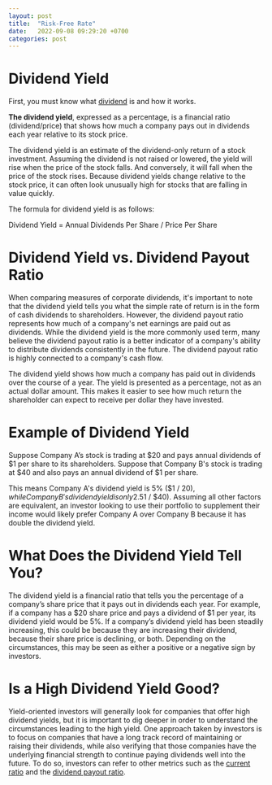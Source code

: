 ```yaml
---
layout: post
title:  "Risk-Free Rate"
date:   2022-09-08 09:29:20 +0700
categories: post
---
```


# Dividend Yield  

First, you must know what [dividend](https://www.investopedia.com/terms/d/dividend.asp) is and how it works.

**The dividend yield**, expressed as a percentage, is a financial ratio (dividend/price) 
that shows how much a company pays out in dividends each year relative to its stock price.

The dividend yield is an estimate of the dividend-only return of a stock investment. Assuming the dividend is not raised or lowered, the yield will rise when the price of the stock falls. And conversely, it will fall when the price of the stock rises. Because dividend yields change relative to the stock price, it can often look unusually high for stocks that are falling in value quickly.

The formula for dividend yield is as follows:


Dividend Yield = Annual Dividends Per Share / Price Per Share

# Dividend Yield vs. Dividend Payout Ratio

When comparing measures of corporate dividends, it's important to note that the dividend yield tells you what the simple rate of return is in the form of cash dividends to shareholders. However, the dividend payout ratio represents how much of a company's net earnings are paid out as dividends. While the dividend yield is the more commonly used term, many believe the dividend payout ratio is a better indicator of a company's ability to distribute dividends consistently in the future. The dividend payout ratio is highly connected to a company's cash flow.

The dividend yield shows how much a company has paid out in dividends over the course of a year. The yield is presented as a percentage, not as an actual dollar amount. This makes it easier to see how much return the shareholder can expect to receive per dollar they have invested.


# Example of Dividend Yield 

Suppose Company A’s stock is trading at $20 and pays annual dividends of $1 per share to its shareholders. Suppose that Company B's stock is trading at $40 and also pays an annual dividend of $1 per share. 

This means Company A's dividend yield is 5% ($1 / $20), while Company B's dividend yield is only 2.5% ($1 / $40). Assuming all other factors are equivalent, an investor looking to use their portfolio to supplement their income would likely prefer Company A over Company B because it has double the dividend yield.

# What Does the Dividend Yield Tell You?

The dividend yield is a financial ratio that tells you the percentage of a company’s share price that it pays out in dividends each year. For example, if a company has a $20 share price and pays a dividend of $1 per year, its dividend yield would be 5%. If a company’s dividend yield has been steadily increasing, this could be because they are increasing their dividend, because their share price is declining, or both. Depending on the circumstances, this may be seen as either a positive or a negative sign by investors.

# Is a High Dividend Yield Good?

Yield-oriented investors will generally look for companies that offer high dividend yields,
but it is important to dig deeper in order to understand the circumstances leading to the high yield. 
One approach taken by investors is to focus on companies that have a long track record of maintaining 
or raising their dividends, while also verifying that those companies have the underlying financial 
strength to continue paying dividends well into the future. To do so, investors can refer to other metrics 
such as the [current ratio](https://www.investopedia.com/terms/c/currentratio.asp) and the [dividend payout ratio](https://www.investopedia.com/terms/d/dividendpayoutratio.asp).



